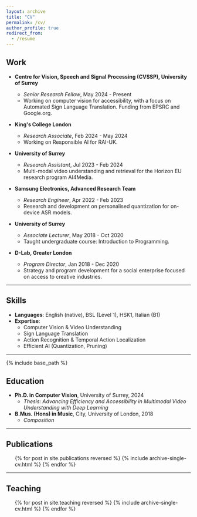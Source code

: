 ```yaml
---
layout: archive
title: "CV"
permalink: /cv/
author_profile: true
redirect_from:
  - /resume
---
```


## Work

* **Centre for Vision, Speech and Signal Processing (CVSSP), University of Surrey**
  * *Senior Research Fellow*, May 2024 - Present
  * Working on computer vision for accessibility, with a focus on Automated Sign Language Translation. Funding from EPSRC and Google.org.

* **King's College London**
  * *Research Associate*, Feb 2024 - May 2024
  * Working on Responsible AI for RAI-UK.

* **University of Surrey**
  * *Research Assistant*, Jul 2023 - Feb 2024
  * Multi-modal video understanding and retrieval for the Horizon EU research program AI4Media.

* **Samsung Electronics, Advanced Research Team**
  * *Research Engineer*, Apr 2022 - Feb 2023
  * Research and development on personalised quantization for on-device ASR models.

* **University of Surrey**
  * *Associate Lecturer*, May 2018 - Oct 2020
  * Taught undergraduate course: Introduction to Programming.

* **D-Lab, Greater London**
  * *Program Director*, Jan 2018 - Dec 2020
  * Strategy and program development for a social enterprise focused on access to creative industries.

---

## Skills

* **Languages**: English (native), BSL (Level 1), HSK1, Italian (B1)
* **Expertise**:
  * Computer Vision & Video Understanding
  * Sign Language Translation
  * Action Recognition & Temporal Action Localization
  * Efficient AI (Quantization, Pruning)

---

{% include base_path %}
## Education
* **Ph.D. in Computer Vision**, University of Surrey, 2024
  * *Thesis: Advancing Efficiency and Accessibility in Multimodal Video Understanding with Deep Learning*
* **B.Mus. (Hons) in Music**, City, University of London, 2018
  * *Composition*

---

## Publications
<ul>{% for post in site.publications reversed %}
  {% include archive-single-cv.html %}
{% endfor %}</ul>


---
  
## Teaching
<ul>{% for post in site.teaching reversed %}
  {% include archive-single-cv.html %}
{% endfor %}</ul>
